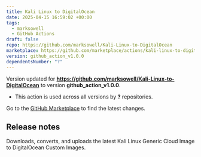 ```yaml
---
title: Kali Linux to DigitalOcean
date: 2025-04-15 16:59:02 +00:00
tags:
  - marksowell
  - GitHub Actions
draft: false
repo: https://github.com/marksowell/Kali-Linux-to-DigitalOcean
marketplace: https://github.com/marketplace/actions/kali-linux-to-digitalocean
version: github_action_v1.0.0
dependentsNumber: "?"
---
```



Version updated for **https://github.com/marksowell/Kali-Linux-to-DigitalOcean** to version **github_action_v1.0.0**.
- This action is used across all versions by **?** repositories.

Go to the [GitHub Marketplace](https://github.com/marketplace/actions/kali-linux-to-digitalocean) to find the latest changes.

## Release notes

Downloads, converts, and uploads the latest Kali Linux Generic Cloud Image to DigitalOcean Custom Images.
